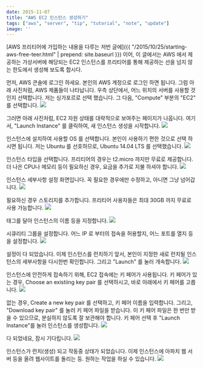 ```yaml
---
date: 2015-11-07
title: "AWS EC2 인스턴스 생성하기"
tags: ["aws", "server", "tip", "tutorial", "note", "update"]
image: ''
---
```


[AWS 프리티어에 가입하는 내용을 다루는 저번 글에]({{ "/2015/10/25/starting-aws-free-teer.html" | prepend: site.baseurl }}) 이어,
이 글에서는 AWS 에서 제공하는 가상서버에 해당되는 EC2 인스턴스를 프리티어를 통해 제공하는 선을 넘지 않는 한도에서 생성해 보도록 합시다.

먼저, AWS 콘솔에 로그인 하세요. 본인의 AWS 계정으로 로그인 하면 됩니다. 그럼 아래 사진처럼, AWS 제품들이 나타납니다.
우측 상단에서, 어느 위치의 서버를 사용할 것인지 선택합니다. 저는 싱가포르로 선택 했습니다. 그 다음, "Compute" 부분의 "EC2" 를 선택합니다.
![](/blogimgs/ec2_1.png)   

그러면 아래 사진처럼, EC2 자원 상태를 대략적으로 보여주는 페이지가 나옵니다. 여기서, "Launch Instance" 를 클릭하여, 새 인스턴스 생성을 시작합니다.
![](/blogimgs/ec2_2.png)   

인스턴스에 설치하여 사용할 OS 를 선택합니다. 본인이 사용하기 편한 것으로 선택 하시면 됩니다. 저는 Ubuntu 를 선호하므로, Ubuntu 14.04 LTS 를 선택했습니다.
![](/blogimgs/ec2_3.png)   

인스턴스 타입을 선택합니다. 프리티어의 경우는 t2.micro 까지만 무료로 제공합니다. 더 나은 CPU나 메모리 등이 필요하신 경우, 요금을 추가로 지불 하셔야 합니다.
![](/blogimgs/ec2_4.png)   

인스턴스 세부사항 설정 화면입니다. 꼭 필요한 경우에만 수정하고, 아니면 그냥 넘어갑니다.
![](/blogimgs/ec2_5.png)   

필요하신 경우 스토리지를 추가합니다. 프리티어 사용자들은 최대 30GB 까지 무료로 사용 가능합니다.
![](/blogimgs/ec2_6.png)   

태그를 달아 인스턴스의 이름 등을 지정합니다.
![](/blogimgs/ec2_7.png)   

시큐리티 그룹을 설정합니다. 어느 IP 로 부터의 접속을 허용할지, 어느 포트를 열지 등을 설정합니다.
![](/blogimgs/ec2_8.png)   

설정이 다 되었습니다. 이제 인스턴스를 런치하기 앞서, 본인이 지정한 새로 런치될 인스턴스의 세부사항을 다시한번 확인합니다. 그리고 "Launch" 를 눌러 개속합니다.
![](/blogimgs/ec2_9.png)   

인스턴스에 안전하게 접속하기 위해, EC2 접속에는 키 페어가 사용됩니다. 키 페어가 있는 경우, Choose an existiing key pair 를 선택하시고, 바로 아래에서 키 페어를 고릅니다.
![](/blogimgs/ec2_10.png)   

없는 경우, Create a new key pair 를 선택하고, 키 페어 이름을 입력합니다. 그리고, "Download key pair" 를 눌러 키 페어 파일을 받습니다.
 이 키 페어 파일은 한 번만 받을 수 있으므로, 분실하지 않도록 잘 보관해야 합니다. 키 페어 선택 후 "Launch Instance"를 눌러 인스턴스를 생성합니다.
![](/blogimgs/ec2_11.png)   

다 되었네요, 잠시 기다립니다.
![](/blogimgs/ec2_12.png)   

인스턴스가 런치(생성) 되고 작동중 상태가 되었습니다. 이제 인스턴스에 아파치 웹 서버 등을 올려 웹사이트를 돌리는 등. 원하는 작업을 하실 수 있습니다.
![](/blogimgs/ec2_13.png)   
